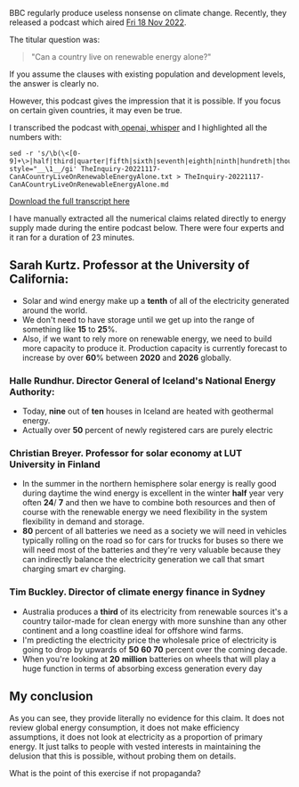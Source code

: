 
BBC regularly produce useless nonsense on climate change. Recently, they released a podcast which aired [Fri 18 Nov 2022](https://www.bbc.co.uk/programmes/w3ct39tx). 

The titular question was:

> "Can a country live on renewable energy alone?"

If you assume the clauses with existing population and development levels, the answer is clearly no. 

However, this podcast gives the impression that it is possible. If you focus on certain given countries, it may even be true. 

I transcribed the podcast with[ openai, whisper](https://github.com/Const-me/Whisper/releases) and I highlighted all the numbers with:

```
sed -r 's/\b(\<[0-9]+\>|half|third|quarter|fifth|sixth|seventh|eighth|ninth|hundreth|thousanth|zero|one|two|three|four|five|six|seven|eight|nine|ten|eleven|twelve|thirteen|fourteen|fifteen|sixteen|seventeen|eighteen|nineteen|twenty|thirty|forty|fifty|sixty|seventy|eighty|ninety|hundred|thousand|million|billion|trillion)/<span style="__\1__/gi' TheInquiry-20221117-CanACountryLiveOnRenewableEnergyAlone.txt > TheInquiry-20221117-CanACountryLiveOnRenewableEnergyAlone.md
```

[Download the full transcript here](/assets/TheInquiry-20221117-CanACountryLiveOnRenewableEnergyAlone)

I have manually extracted all the numerical claims related directly to energy supply made during the entire podcast below. There were four experts and it ran for a duration of 23 minutes. 

## Sarah Kurtz. Professor at the University of California:

- Solar and wind energy make up a __tenth__ of all of the electricity generated around the world.
- We don't need to have storage until we get up into the range of something like __15__ to __25__%.
- Also, if we want to rely more on renewable energy, we need to build more capacity to produce it. Production capacity is currently forecast to increase by over __60__% between __2020__ and __2026__ globally.

### Halle Rundhur.  Director General of Iceland's National Energy Authority:

- Today, __nine__ out of __ten__ houses in Iceland are heated with geothermal energy.
-  Actually over __50__ percent of newly registered cars are purely electric

### Christian Breyer. Professor for solar economy at LUT University in Finland

- In the summer in the northern hemisphere solar energy is really good during daytime the wind energy is excellent in the winter __half__ year very often __24__/ __7__ and then we have to combine both resources and then of course with the renewable energy we need flexibility in the system flexibility in demand and storage.
- __80__ percent of all batteries we need as a society we will need in vehicles typically rolling on the road so for cars for trucks for buses so there we will need most of the batteries and they're very valuable because they can indirectly balance the electricity generation we call that smart charging smart ev charging. 

### Tim Buckley. Director of climate energy finance in Sydney

- Australia produces a __third__ of its electricity from renewable sources it's a country tailor-made for clean energy with more sunshine than any other continent and a long coastline ideal for offshore wind farms.
- I'm predicting the electricity price the wholesale price of electricity is going to drop by upwards of __50__ __60__ __70__ percent over the coming decade.
- When you're looking at __20__ __million__ batteries on wheels that will play a huge function in terms of absorbing excess generation every day

## My conclusion

As you can see, they provide literally no evidence for this claim. It does not review global energy consumption, it does not make efficiency assumptions, it does not look at electricity as a proportion of primary energy. It just talks to people with vested interests in maintaining the delusion that this is possible, without probing them on details.

What is the point of this exercise if not propaganda?